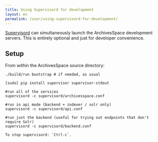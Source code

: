 ```yaml
---
title: Using Supervisord for development
layout: en
permalink: /user/using-supervisord-for-development/
---
```

[Supervisord](http://supervisord.org/) can simultaneously launch the ArchivesSpace development servers.
This is entirely optional and just for developer convenience.

## Setup

From within the ArchivesSpace source directory:

```
./build/run bootstrap # if needed, as usual

[sudo] pip install supervisor supervisor-stdout

#run all of the services
supervisord -c supervisord/archivesspace.conf

#run in api mode (backend + indexer / solr only)
supervisord -c supervisord/api.conf

#run just the backend (useful for trying out endpoints that don't require Solr)
supervisord -c supervisord/backend.conf

To stop supervisord: `Ctrl-c`.

```
